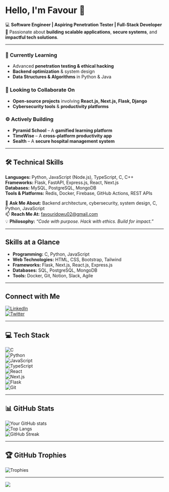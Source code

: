 # Hello, I'm Favour 👋  

💻 **Software Engineer | Aspiring Penetration Tester | Full-Stack Developer**  
🚀 Passionate about **building scalable applications**, **secure systems**, and **impactful tech solutions**.  

---



### 🌱 **Currently Learning**  
- Advanced **penetration testing & ethical hacking**  
- **Backend optimization** & system design  
- **Data Structures & Algorithms** in Python & Java  

### 👯 **Looking to Collaborate On**  
- **Open-source projects** involving **React.js, Next.js, Flask, Django**  
- **Cybersecurity tools** & **productivity platforms**  

### ⚙️ **Actively Building**  
- **Pyramid School** – A **gamified learning platform**  
- **TimeWise** – A **cross-platform productivity app**  
- **Sealth** – A **secure hospital management system**  

---

## 🛠️ **Technical Skills**  

**Languages:** Python, JavaScript (Node.js), TypeScript, C, C++  
**Frameworks:** Flask, FastAPI, Express.js, React, Next.js  
**Databases:** MySQL, PostgreSQL, MongoDB  
**Tools & Platforms:** Redis, Docker, Firebase, GitHub Actions, REST APIs  

💬 **Ask Me About:** Backend architecture, cybersecurity, system design, C, Python, JavaScript  
📫 **Reach Me At:** [favouridowu02@gmail.com](mailto:favouridowu02@gmail.com)  
💡 **Philosophy:** *“Code with purpose. Hack with ethics. Build for impact.”*  

---

## **Skills at a Glance**  

- **Programming:** C, Python, JavaScript  
- **Web Technologies:** HTML, CSS, Bootstrap, Tailwind  
- **Frameworks:** Flask, Next.js, React.js, Express.js  
- **Databases:** SQL, PostgreSQL, MongoDB  
- **Tools:** Docker, Git, Notion, Slack, Agile  

---

## **Connect with Me**  

[![LinkedIn](https://img.shields.io/badge/LinkedIn-Connect%20with%20me-blue?style=flat&logo=linkedin)](https://www.linkedin.com/in/favouridowu)  
[![Twitter](https://img.shields.io/badge/Twitter-Follow%20me-blue?style=flat&logo=twitter)](https://www.twitter.com/favour_eng)  

---

## 💻 **Tech Stack**  
![C](https://img.shields.io/badge/c-%2300599C.svg?style=for-the-badge&logo=c&logoColor=white)  
![Python](https://img.shields.io/badge/python-3670A0?style=for-the-badge&logo=python&logoColor=ffdd54)  
![JavaScript](https://img.shields.io/badge/javascript-%23323330.svg?style=for-the-badge&logo=javascript&logoColor=%23F7DF1E)  
![TypeScript](https://img.shields.io/badge/typescript-%23007ACC.svg?style=for-the-badge&logo=typescript&logoColor=white)  
![React](https://img.shields.io/badge/react-%2320232a.svg?style=for-the-badge&logo=react&logoColor=%2361DAFB)  
![Next.js](https://img.shields.io/badge/Next-black?style=for-the-badge&logo=next.js&logoColor=white)  
![Flask](https://img.shields.io/badge/flask-%23000.svg?style=for-the-badge&logo=flask&logoColor=white)  
![Git](https://img.shields.io/badge/git-%23F05033.svg?style=for-the-badge&logo=git&logoColor=white)  

---

## 📊 **GitHub Stats**  
![Your GitHub stats](https://github-readme-stats.vercel.app/api?username=Favouridowu02&show_icons=true&count_private=true&theme=radical)  
![Top Langs](https://github-readme-stats.vercel.app/api/top-langs/?username=Favouridowu02&layout=compact&theme=radical)  
![GitHub Streak](https://github-readme-streak-stats.herokuapp.com/?user=Favouridowu02&theme=dark&hide_border=false)  

---

## 🏆 **GitHub Trophies**  
![Trophies](https://github-profile-trophy.vercel.app/?username=Favouridowu02&theme=radical&no-frame=false&no-bg=true&margin-w=4)  

---

[![](https://visitcount.itsvg.in/api?id=Favouridowu02&icon=0&color=0)](https://visitcount.itsvg.in)  

<!-- Proudly created with GPRM (https://gprm.itsvg.in) -->
